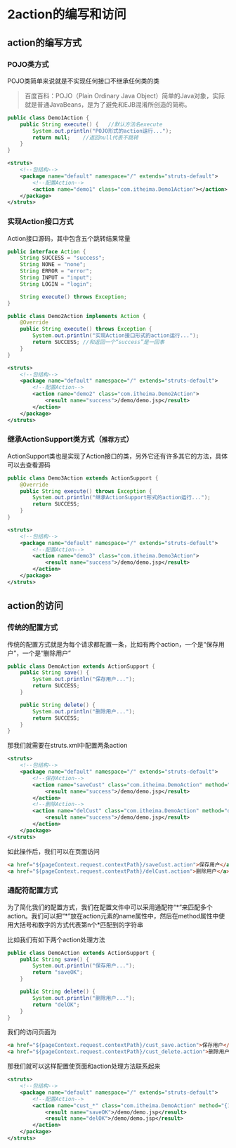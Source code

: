 # 2action的编写和访问

## action的编写方式

### POJO类方式

POJO类简单来说就是不实现任何接口不继承任何类的类

> 百度百科：POJO（Plain Ordinary Java Object）简单的Java对象，实际就是普通JavaBeans，是为了避免和EJB混淆所创造的简称。

```java
public class Demo1Action {
    public String execute() {	//默认方法名execute
        System.out.println("POJO形式的action运行...");
        return null;    //返回null代表不跳转
    }
}
```

```xml
<struts>
    <!--包结构-->
    <package name="default" namespace="/" extends="struts-default">
        <!--配置Action-->
        <action name="demo1" class="com.itheima.Demo1Action"></action>
    </package>
</struts>
```

### 实现Action接口方式

Action接口源码，其中包含五个跳转结果常量

```java
public interface Action {
    String SUCCESS = "success";
    String NONE = "none";
    String ERROR = "error";
    String INPUT = "input";
    String LOGIN = "login";

    String execute() throws Exception;
}
```

```java
public class Demo2Action implements Action {
    @Override
    public String execute() throws Exception {
        System.out.println("实现Action接口形式的action运行...");
        return SUCCESS; //和返回一个“success”是一回事
    }
}
```

```xml
<struts>
    <!--包结构-->
    <package name="default" namespace="/" extends="struts-default">
        <!--配置Action-->
        <action name="demo2" class="com.itheima.Demo2Action">
            <result name="success">/demo/demo.jsp</result>
        </action>
    </package>
</struts>
```

### 继承ActionSupport类方式（`推荐方式`）	

ActionSupport类也是实现了Action接口的类，另外它还有许多其它的方法，具体可以去查看源码

```java
public class Demo3Action extends ActionSupport {
    @Override
    public String execute() throws Exception {
        System.out.println("继承ActionSupport形式的action运行...");
        return SUCCESS;
    }
}
```

```xml
<struts>
    <!--包结构-->
    <package name="default" namespace="/" extends="struts-default">
        <!--配置Action-->
        <action name="demo3" class="com.itheima.Demo3Action">
            <result name="success">/demo/demo.jsp</result>
        </action>
    </package>
</struts>
```

## action的访问

### 传统的配置方式

传统的配置方式就是为每个请求都配置一条，比如有两个action，一个是“保存用户”，一个是“删除用户”

```java
public class DemoAction extends ActionSupport {
    public String save() {
        System.out.println("保存用户...");
        return SUCCESS;
    }

    public String delete() {
        System.out.println("删除用户...");
        return SUCCESS;
    }
}
```

那我们就需要在struts.xml中配置两条action

```xml
<struts>
    <!--包结构-->
    <package name="default" namespace="/" extends="struts-default">
        <!--保存Action-->
        <action name="saveCust" class="com.itheima.DemoAction" method="save">
            <result name="success">/demo/demo.jsp</result>
        </action>
        <!--删除Action-->
        <action name="delCust" class="com.itheima.DemoAction" method="delete">
            <result name="success">/demo/demo.jsp</result>
        </action>
    </package>
</struts>
```

如此操作后，我们可以在页面访问

```html
<a href="${pageContext.request.contextPath}/saveCust.action">保存用户</a><br>
<a href="${pageContext.request.contextPath}/delCust.action">删除用户</a>
```

### 通配符配置方式

为了简化我们的配置方式，我们在配置文件中可以采用通配符“\*”来匹配多个action。我们可以把“\*”放在action元素的name属性中，然后在method属性中使用大括号和数字的方式代表第n个\*匹配到的字符串

比如我们有如下两个action处理方法

```java
public class DemoAction extends ActionSupport {
    public String save() {
        System.out.println("保存用户...");
        return "saveOK";
    }

    public String delete() {
        System.out.println("删除用户...");
        return "delOK";
    }
}
```

我们的访问页面为

```html
<a href="${pageContext.request.contextPath}/cust_save.action">保存用户</a><br>
<a href="${pageContext.request.contextPath}/cust_delete.action">删除用户</a>
```

那我们就可以这样配置使页面和action处理方法联系起来

```xml
<struts>
    <!--包结构-->
    <package name="default" namespace="/" extends="struts-default">
        <!--配置Action-->
        <action name="cust_*" class="com.itheima.DemoAction" method="{1}">
            <result name="saveOK">/demo/demo.jsp</result>
            <result name="delOK">/demo/demo.jsp</result>
        </action>
    </package>
</struts>
```